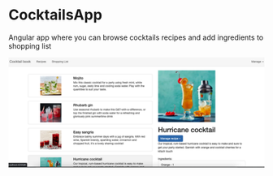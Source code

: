 # CocktailsApp

Angular app where you can browse cocktails recipes and add ingredients to shopping list

<img src="/recipes/src/assets/Img1.png" alt="Homepage"/>